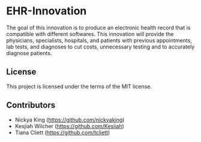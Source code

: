 # EHR-Innovation
The goal of this innovation is to produce an electronic health record that is compatible with different softwares. This innovation will provide the physicians, specialists, hospitals, and patients with previous appointments, lab tests, and diagnoses to cut costs, unnecessary testing and to accurately diagnose patients.
## License
This project is licensed under the terms of the MIT license. 

## Contributors
- Nickya King (https://github.com/nickyaking)
- Kesjiah Wilcher (https://github.com/Kesjiah)
- Tiana Cliett (https://github.com/tcliett)
